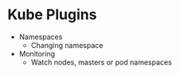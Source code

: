 # Kube Plugins
- Namespaces
    - Changing namespace
- Monitoring
    - Watch nodes, masters or pod namespaces

